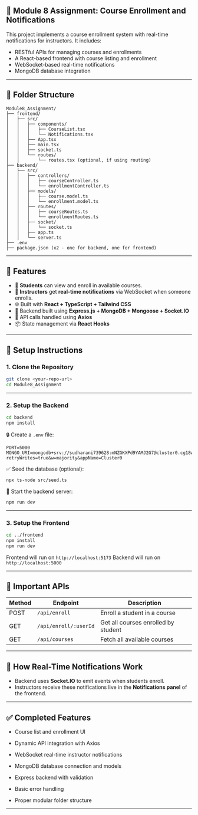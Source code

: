 ## 📘 Module 8 Assignment: Course Enrollment and Notifications

This project implements a course enrollment system with real-time notifications for instructors. It includes:

* RESTful APIs for managing courses and enrollments
* A React-based frontend with course listing and enrollment
* WebSocket-based real-time notifications
* MongoDB database integration

---

## 📁 Folder Structure

```
Module8_Assignment/
├── frontend/
│   ├── src/
│   │   ├── components/
│   │   │   ├── CourseList.tsx
│   │   │   └── Notifications.tsx
│   │   ├── App.tsx
│   │   ├── main.tsx
│   │   ├── socket.ts
│   │   └── routes/
│   │       └── routes.tsx (optional, if using routing)
├── backend/
│   ├── src/
│   │   ├── controllers/
│   │   │   ├── courseController.ts
│   │   │   └── enrollmentController.ts
│   │   ├── models/
│   │   │   ├── course.model.ts
│   │   │   └── enrollment.model.ts
│   │   ├── routes/
│   │   │   ├── courseRoutes.ts
│   │   │   └── enrollmentRoutes.ts
│   │   ├── socket/
│   │   │   └── socket.ts
│   │   ├── app.ts
│   │   └── server.ts
├── .env
├── package.json (x2 - one for backend, one for frontend)
```

---

## 🚀 Features

* 📝 **Students** can view and enroll in available courses.
* 🔔 **Instructors** get **real-time notifications** via WebSocket when someone enrolls.
* 🌐 Built with **React + TypeScript + Tailwind CSS**
* 🔧 Backend built using **Express.js + MongoDB + Mongoose + Socket.IO**
* 📡 API calls handled using **Axios**
* 📦 State management via **React Hooks**

---

## 🔧 Setup Instructions

### 1. Clone the Repository

```bash
git clone <your-repo-url>
cd Module8_Assignment
```

---

### 2. Setup the Backend

```bash
cd backend
npm install
```

🔒 Create a `.env` file:

```
PORT=5000
MONGO_URI=mongodb+srv://sudharani739628:mNZGKXPd9YAMJ2G7@cluster0.cg18wqh.mongodb.net/?retryWrites=true&w=majority&appName=Cluster0
```

✅ Seed the database (optional):

```bash
npx ts-node src/seed.ts
```

🚀 Start the backend server:

```bash
npm run dev
```

---

### 3. Setup the Frontend

```bash
cd ../frontend
npm install
npm run dev
```

Frontend will run on `http://localhost:5173`
Backend will run on `http://localhost:5000`

---

## 📌 Important APIs

| Method | Endpoint              | Description                         |
| ------ | --------------------- | ----------------------------------- |
| POST   | `/api/enroll`         | Enroll a student in a course        |
| GET    | `/api/enroll/:userId` | Get all courses enrolled by student |
| GET    | `/api/courses`        | Fetch all available courses         |

---

## 🧠 How Real-Time Notifications Work

* Backend uses **Socket.IO** to emit events when students enroll.
* Instructors receive these notifications live in the **Notifications panel** of the frontend.

---

## ✅ Completed Features
* Course list and enrollment UI

 * Dynamic API integration with Axios

 * WebSocket real-time instructor notifications

 * MongoDB database connection and models

 * Express backend with validation

 * Basic error handling

 * Proper modular folder structure

---
